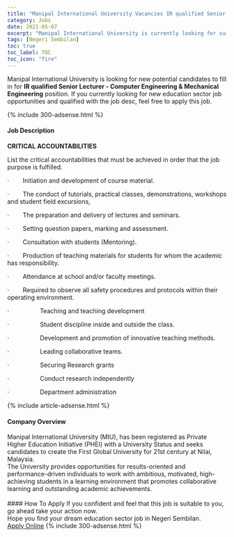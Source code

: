 ```yaml
---
title: "Manipal International University Vacancies IR qualified Senior Lecturer - Computer Engineering & Mechanical Engineering" 
category: Jobs 
date: 2021-05-07 
excerpt: "Manipal International University is currently looking for suitable person to fill in the IR qualified Senior Lecturer - Computer Engineering & Mechanical Engineering which positioned at Negeri Sembilan" 
tags: [Negeri Sembilan] 
toc: true 
toc_label: TOC 
toc_icon: "fire" 
--- 
```


<p>Manipal International University is looking for new potential candidates to fill in for <b>IR qualified Senior Lecturer - Computer Engineering & Mechanical Engineering</b> position. If you currently looking for new education sector job opportunities and qualified with the job desc, feel free to apply this job.
</p>{% include 300-adsense.html %} 
<div><div><h4>Job Description</h4></div><div><div><span><div><p><strong>CRITICAL ACCOUNTABILITIES</strong></p><p>List the critical accountabilities that must be achieved in order that the job purpose is fulfilled.&#160;</p><p>&#183;&#160;&#160;&#160;&#160;&#160;&#160;&#160;&#160;Initiation and development of course material.</p><p>&#183;&#160;&#160;&#160;&#160;&#160;&#160;&#160;&#160;The conduct of tutorials, practical classes, demonstrations, workshops and student field excursions,</p><p>&#183;&#160;&#160;&#160;&#160;&#160;&#160;&#160;&#160;The preparation and delivery of lectures and seminars.</p><p>&#183;&#160;&#160;&#160;&#160;&#160;&#160;&#160;&#160;Setting question papers, marking and assessment.</p><p>&#183;&#160;&#160;&#160;&#160;&#160;&#160;&#160;&#160;Consultation with students (Mentoring).</p><p>&#183;&#160;&#160;&#160;&#160;&#160;&#160;&#160;&#160;Production of teaching materials for students for whom the academic has responsibility.</p><p>&#183;&#160;&#160;&#160;&#160;&#160;&#160;&#160;&#160;Attendance at school and/or faculty meetings.</p><p>&#183;&#160;&#160;&#160;&#160;&#160;&#160;&#160;&#160;Required to observe all safety procedures and protocols within their operating environment.</p><p>&#183;&#160;&#160;&#160;&#160;&#160;&#160;&#160;&#160;&#160;&#160;&#160;&#160;&#160;&#160;&#160;&#160;&#160;&#160;Teaching and teaching development</p><p>&#183;&#160;&#160;&#160;&#160;&#160;&#160;&#160;&#160;&#160;&#160;&#160;&#160;&#160;&#160;&#160;&#160;&#160;&#160;Student discipline inside and outside the class.</p><p>&#183;&#160;&#160;&#160;&#160;&#160;&#160;&#160;&#160;&#160;&#160;&#160;&#160;&#160;&#160;&#160;&#160;&#160;&#160;Development and promotion of innovative teaching methods.</p><p>&#183;&#160;&#160;&#160;&#160;&#160;&#160;&#160;&#160;&#160;&#160;&#160;&#160;&#160;&#160;&#160;&#160;&#160;&#160;Leading collaborative teams.</p><p>&#183;&#160;&#160;&#160;&#160;&#160;&#160;&#160;&#160;&#160;&#160;&#160;&#160;&#160;&#160;&#160;&#160;&#160;&#160;Securing Research grants</p><p>&#183;&#160;&#160;&#160;&#160;&#160;&#160;&#160;&#160;&#160;&#160;&#160;&#160;&#160;&#160;&#160;&#160;&#160;&#160;Conduct research independently</p><p>&#183;&#160;&#160;&#160;&#160;&#160;&#160;&#160;&#160;&#160;&#160;&#160;&#160;&#160;&#160;&#160;&#160;&#160;&#160;Department administration</p></div></span></div></div></div> 
{% include article-adsense.html %} 
<div><div><h4>Company Overview</h4></div><div><div><span><div><div>
	Manipal International University (MIU), has been registered as Private Higher Education Initiative (PHEI) with a University Status and seeks candidates to create the First Global University for 21st century at Nilai, Malaysia.</div>
<div>
	The University provides opportunities for results-oriented and performance-driven individuals to work with ambitious, motivated, high-achieving students in a learning environment that promotes collaborative learning and outstanding academic achievements.<br>
	&#160;</div></div></span></div></div></div> 
#### How To Apply 
If you confident and feel that this job is suitable to you, go ahead take your action now. <br/> 
Hope you find your dream education sector job in Negeri Sembilan. <br/> 
<a href="https://www.jobstreet.com.my/en/job/ir-qualified-senior-lecturer-computer-engineering-mechanical-engineering-4559682?jobId=jobstreet-my-job-4559682" class="btn btn--info" target="_blank" rel="nofollow noopenner">Apply Online</a> 
{% include 300-adsense.html %} 